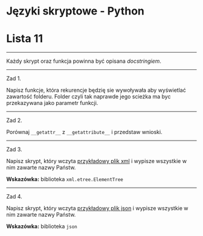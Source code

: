 # Języki skryptowe - Python
# Lista 11

---

Każdy skrypt oraz funkcja powinna być opisana *docstringiem*.

---

Zad 1.

Napisz funkcje, która rekurencje będzię sie wywoływała aby wyświetlać zawartość folderu. Folder czyli tak naprawde jego scieżka ma byc przekazywana jako parametr funkcji.

---

Zad 2.

Porównaj `__getattr__` z `__getattribute__` i przedstaw wnioski.

---

Zad 3.

Napisz skrypt, który wczyta [przykładowy plik xml](../5_Materialy_Pomocnicze/kraje.xml) i wypisze wszystkie w nim zawarte nazwy Państw.

**Wskazówka:** biblioteka `xml.etree.ElementTree `

---

Zad 4.

Napisz skrypt, który wczyta [przykładowy plik json](../5_Materialy_Pomocnicze/kraje.json) i wypisze wszystkie w nim zawarte nazwy Państw.

**Wskazówka:** biblioteka `json`